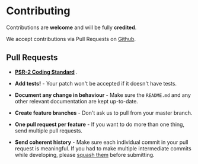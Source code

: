 # Contributing

Contributions are **welcome** and will be fully **credited**.

We accept contributions via Pull Requests on [Github](https://github.com/CrixuAMG/laravel-simplicate).

## Pull Requests

- **[PSR-2 Coding Standard](https://github.com/php-fig/fig-standards/blob/master/accepted/PSR-2-coding-style-guide.md)**
  .

- **Add tests!** - Your patch won't be accepted if it doesn't have tests.

- **Document any change in behaviour** - Make sure the `README.md` and any other relevant documentation are kept
  up-to-date.

- **Create feature branches** - Don't ask us to pull from your master branch.

- **One pull request per feature** - If you want to do more than one thing, send multiple pull requests.

- **Send coherent history** - Make sure each individual commit in your pull request is meaningful. If you had to make
  multiple intermediate commits while developing,
  please [squash them](http://www.git-scm.com/book/en/v2/Git-Tools-Rewriting-History#Changing-Multiple-Commit-Messages)
  before submitting.
